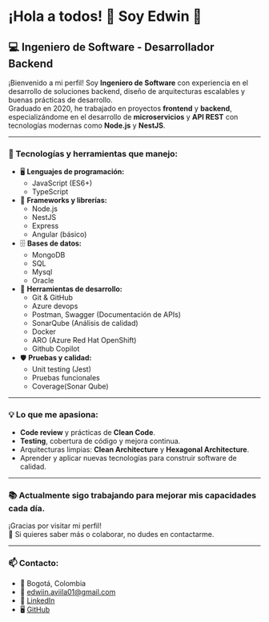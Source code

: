 # ¡Hola a todos! 👋 Soy Edwin 🚀

## 💻 Ingeniero de Software - Desarrollador Backend

¡Bienvenido a mi perfil! Soy **Ingeniero de Software** con experiencia en el desarrollo de soluciones backend, diseño de arquitecturas escalables y buenas prácticas de desarrollo.  
Graduado en 2020, he trabajado en proyectos **frontend** y **backend**, especializándome en el desarrollo de **microservicios** y **API REST** con tecnologías modernas como **Node.js** y **NestJS**.

---

### 🚀 Tecnologías y herramientas que manejo:
- 🖥️ **Lenguajes de programación:**
  - JavaScript (ES6+)
  - TypeScript
- 🔧 **Frameworks y librerías:**
  - Node.js
  - NestJS
  - Express
  - Angular (básico)
- 🗄️ **Bases de datos:**
  - MongoDB
  - SQL
  - Mysql
  - Oracle
- 🧩 **Herramientas de desarrollo:**
  - Git & GitHub
  - Azure devops
  - Postman, Swagger (Documentación de APIs)
  - SonarQube (Análisis de calidad)
  - Docker
  - ARO (Azure Red Hat OpenShift)
  - Github Copilot
- 🛡️ **Pruebas y calidad:**
  - Unit testing (Jest)
  - Pruebas funcionales
  - Coverage(Sonar Qube)

---

### 💡 Lo que me apasiona:
- **Code review** y prácticas de **Clean Code**.
- **Testing**, cobertura de código y mejora continua.
- Arquitecturas limpias: **Clean Architecture** y **Hexagonal Architecture**.
- Aprender y aplicar nuevas tecnologías para construir software de calidad.

---

### 📚 Actualmente sigo trabajando para mejorar mis capacidades cada día.

¡Gracias por visitar mi perfil!  
🚀 Si quieres saber más o colaborar, no dudes en contactarme.

---

### 📫 Contacto:
- 📍 Bogotá, Colombia
- 📧 edwiin.aviila01@gmail.com
- 💼 [LinkedIn](https://www.linkedin.com/in/edwin-avila-5b7529167/)
- 🖥️ [GitHub](https://github.com/edwin1993)
